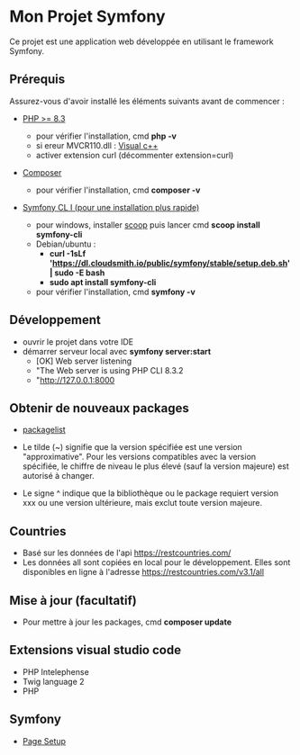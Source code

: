 # Mon Projet Symfony

Ce projet est une application web développée en utilisant le framework Symfony.

## Prérequis

Assurez-vous d'avoir installé les éléments suivants avant de commencer :

- [PHP >= 8.3](https://windows.php.net/download#php-8.3)
  - pour vérifier l'installation, cmd **php -v**
  - si ereur MVCR110.dll : [Visual c++](https://learn.microsoft.com/fr-fr/cpp/windows/latest-supported-vc-redist?view=msvc-170)
  - activer extension curl (décommenter extension=curl)

- [Composer](https://getcomposer.org/download/)
  - pour vérifier l'installation, cmd **composer -v**
- [Symfony CL I (pour une installation plus rapide)](https://symfony.com/download)
  - pour windows, installer [scoop](https://scoop.sh/) puis lancer cmd **scoop install symfony-cli**
  - Debian/ubuntu :
      - **curl -1sLf 'https://dl.cloudsmith.io/public/symfony/stable/setup.deb.sh' | sudo -E bash**
      - **sudo apt install symfony-cli**
  - pour vérifier l'installation, cmd **symfony -v**

## Développement

- ouvrir le projet dans votre IDE
- démarrer serveur local avec **symfony server:start**
    - [OK] Web server listening                                                                                              
    - "The Web server is using PHP CLI 8.3.2                                                                             
    - "http://127.0.0.1:8000   

## Obtenir de nouveaux packages

- [packagelist](https://packagist.org/?)

- Le tilde (~) signifie que la version spécifiée est une version "approximative". Pour les versions compatibles avec la version spécifiée, le chiffre de niveau le plus élevé (sauf la version majeure) est autorisé à changer.
- Le signe ^ indique que la bibliothèque ou le package requiert version xxx ou une version ultérieure, mais exclut toute version majeure.

## Countries

- Basé sur les données de l'api https://restcountries.com/
- Les données all sont copiées en local pour le développement. Elles sont disponibles en ligne à l'adresse https://restcountries.com/v3.1/all


## Mise à jour (facultatif)

- Pour mettre à jour les packages, cmd **composer update**

## Extensions visual studio code

- PHP Intelephense
- Twig language 2
- PHP
  
## Symfony

- [Page Setup](https://symfony.com/doc/current/setup.html)
